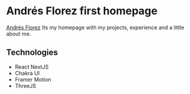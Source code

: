 # Andrés Florez first homepage
[Andrés Florez](https://andresflorez.vercel.app) Its my homepage with my projects, experience and a little about me.

## Technologies

- React NextJS
- Chakra UI
- Framer Motion
- ThreeJS
